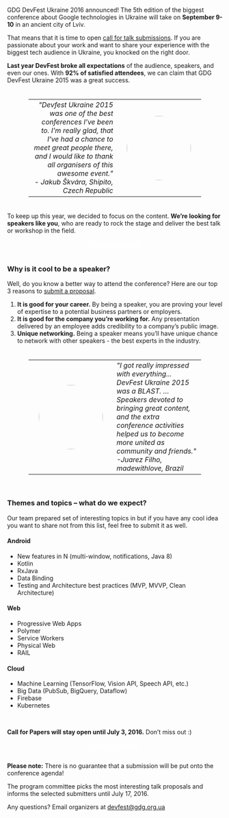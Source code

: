 GDG DevFest Ukraine 2016 announced! The 5th edition of the biggest conference about Google technologies in Ukraine will take on **September 9-10** in an ancient city of Lviv. 

That means that it is time to open [call for talk submissions](http://bit.ly/df16-c4p). If you are passionate about your work and want to share your experience with the biggest tech audience in Ukraine, you knocked on the right door.

**Last year DevFest broke all expectations** of the audience, speakers, and even our ones. With **92% of satisfied attendees**, we can claim that GDG DevFest Ukraine 2015 was a great success.

<table style="padding: 20px 50px;">
        <tr>
          <td style="text-align: right;"><i>"Devfest Ukraine 2015 was one of the best conferences I've been to. I'm really glad, that I've had a chance to meet great people there, and I would like to thank all organisers of this awesome event." <br/>- Jakub Škvára, Shipito, Czech Republic</i></td>
          <td style="width: 150px; padding: 0px 24px;"><img src="https://devfest.gdg.org.ua/2015/images/people/jakub_skvara.jpg" style="border-radius: 50%; height: 150px;"/></td>
        </tr>
</table>

To keep up this year, we decided to focus on the content. **We’re looking for speakers like you**, who are ready to rock the stage and deliver the best talk or workshop in the field.

<center> <!-- не з'їж тільки мене за це :) -->
  <a href="http://bit.ly/df16-c4p" target="_blank" class="style-scope header-content" style="color: white;">
        <paper-button class="primary style-scope header-content x-scope paper-button-0" raised="" role="button" tabindex="0" animated="" aria-disabled="false" elevation="1">Submit a proposal</paper-button>
  </a>
</center>


<br/>

### Why is it cool to be a speaker?

Well, do you know a better way to attend the conference? Here are our top 3 reasons to [submit a proposal](http://bit.ly/df16-c4p).

1. **It is good for your career.** By being a speaker, you are proving your level of expertise to a potential business partners or employers.
2. **It is good for the company you’re working for.** Any presentation delivered by an employee adds credibility to a company’s public image.
3. **Unique networking.** Being a speaker means you’ll have unique chance to network with other speakers - the best experts in the industry. 

<table style="padding: 20px 50px 0px 50px;">
        <tr>
          <td style="width: 150px; padding: 0px 24px;"><img src="https://devfest.gdg.org.ua/2015/images/people/juarez_filho.jpg" style="border-radius: 50%; height: 150px;"/></td>
          <td style="text-align: left;"><i>"I got really impressed with everything... DevFest Ukraine 2015 was a BLAST. … Speakers devoted to bringing great content, and the extra conference activities helped us to become more united as community and friends." <br/>-Juarez Filho, madewithlove, Brazil</i></td>
        </tr>
</table>

<br/>

### Themes and topics – what do we expect?

Our team prepared set of interesting topics in but if you have any cool idea you want to share not from this list, feel free to submit it as well.

#### Android
* New features in N (multi-window, notifications, Java 8)
* Kotlin
* RxJava
* Data Binding
* Testing and Architecture best practices (MVP, MVVP, Clean Architecture)

#### Web
* Progressive Web Apps
* Polymer
* Service Workers
* Physical Web
* RAIL

#### Cloud
* Machine Learning (TensorFlow, Vision API, Speech API, etc.)
* Big Data (PubSub, BigQuery, Dataflow)
* Firebase
* Kubernetes

<br/>

**Call for Papers will stay open until July 3, 2016.** Don’t miss out :)

<center> <!-- не з'їж тільки мене за це :) -->
  <a href="http://bit.ly/df16-c4p" target="_blank" class="style-scope header-content" style="color: white;">
        <paper-button class="primary style-scope header-content x-scope paper-button-0" raised="" role="button" tabindex="0" animated="" aria-disabled="false" elevation="1">Submit a proposal</paper-button>
  </a>
</center>

<br/>

**Please note:** There is no guarantee that a submission will be put onto the conference agenda!

The program committee picks the most interesting talk proposals and informs the selected submitters until July 17, 2016.

Any questions? Email organizers at [devfest@gdg.org.ua](mailto:devfest@gdg.org.ua)



